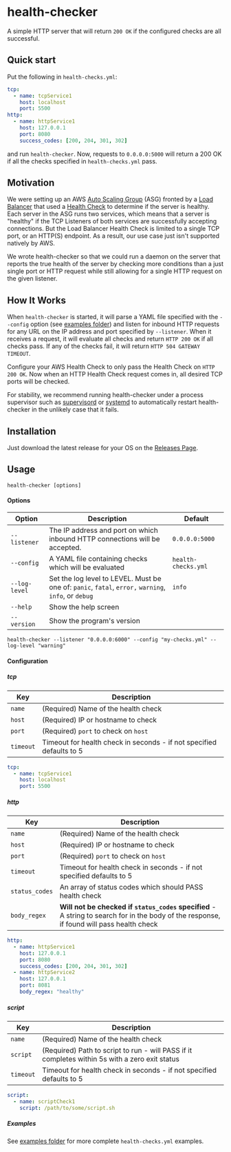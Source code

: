 # health-checker

A simple HTTP server that will return `200 OK` if the configured checks are all successful.

## Quick start

Put the following in `health-checks.yml`:

```yaml
tcp:
  - name: tcpService1
    host: localhost
    port: 5500
http:
  - name: httpService1
    host: 127.0.0.1
    port: 8080
    success_codes: [200, 204, 301, 302]
```

and run `health-checker`. Now, requests to `0.0.0.0:5000` will return a 200 OK if all the checks
specified in `health-checks.yml` pass.

## Motivation

We were setting up an AWS [Auto Scaling Group](http://docs.aws.amazon.com/autoscaling/latest/userguide/AutoScalingGroup.html)
(ASG) fronted by a [Load Balancer](https://aws.amazon.com/documentation/elastic-load-balancing/) that used a 
[Health Check](http://docs.aws.amazon.com/elasticloadbalancing/latest/network/target-group-health-checks.html#) to
determine if the server is healthy. Each server in the ASG runs two services, which means that a server is "healthy" if
the TCP Listeners of both services are successfully accepting connections. But the Load Balancer Health Check is limited to 
a single TCP port, or an HTTP(S) endpoint. As a result, our use case just isn't supported natively by AWS.

We wrote health-checker so that we could run a daemon on the server that reports the true health of the server by
checking more conditions than a just single port or HTTP request while still allowing for a single HTTP request on the given listener.

## How It Works

When `health-checker` is started, it will parse a YAML file specified with the `--config` option (see [examples folder](examples/)) 
and listen for inbound HTTP requests for any URL on the IP address and port specified by `--listener`. When it receives a request, 
it will evaluate all checks and return `HTTP 200 OK` if all checks pass. If any of the checks fail, it will return `HTTP 504 GATEWAY TIMEOUT`.

Configure your AWS Health Check to only pass the Health Check on `HTTP 200 OK`. Now when an HTTP Health Check request
comes in, all desired TCP ports will be checked.

For stability, we recommend running health-checker under a process supervisor such as [supervisord](http://supervisord.org/)
or [systemd](https://www.freedesktop.org/wiki/Software/systemd/) to automatically restart health-checker in the unlikely
case that it fails.

## Installation

Just download the latest release for your OS on the [Releases Page](https://github.com/gruntwork-io/health-checker/releases).

## Usage

```
health-checker [options]
```

#### Options

| Option | Description | Default 
| ------ | ----------- | -------
| `--listener` |  The IP address and port on which inbound HTTP connections will be accepted. | `0.0.0.0:5000`
| `--config` | A YAML file containing checks which will be evaluated | `health-checks.yml`
| `--log-level` | Set the log level to LEVEL. Must be one of: `panic`, `fatal`, `error,` `warning`, `info`, or `debug` | `info` 
| `--help` | Show the help screen | | 
| `--version` | Show the program's version | | 

```
health-checker --listener "0.0.0.0:6000" --config "my-checks.yml" --log-level "warning"
```

#### Configuration

##### tcp
| Key       | Description 
| --------- | ----------- 
| `name`    | (Required) Name of the health check
| `host`    | (Required) IP or hostname to check
| `port`    | (Required) `port` to check on `host`
| `timeout` | Timeout for health check in seconds - if not specified defaults to 5

```yaml
tcp:
  - name: tcpService1
    host: localhost
    port: 5500
```

##### http
| Key            | Description
| -------------- | -----------
| `name`         | (Required) Name of the health check
| `host`         | (Required) IP or hostname to check
| `port`         | (Required) `port` to check on `host`
| `timeout`      | Timeout for health check in seconds - if not specified defaults to 5
| `status_codes` | An array of status codes which should PASS health check
| `body_regex`   | **Will not be checked if `status_codes` specified** - A string to search for in the body of the response, if found will pass health check

```yaml
http:
  - name: httpService1
    host: 127.0.0.1
    port: 8080
    success_codes: [200, 204, 301, 302]
  - name: httpService2
    host: 127.0.0.1
    port: 8081
    body_regex: "healthy"
```
##### script
| Key            | Description
| -------------- | -----------
| `name`         | (Required) Name of the health check
| `script`       | (Required) Path to script to run - will PASS if it completes within 5s with a zero exit status
| `timeout`      | Timeout for health check in seconds - if not specified defaults to 5

```yaml
script:
  - name: scriptCheck1
    script: /path/to/some/script.sh
```

##### Examples

See [examples folder](examples/) for more complete `health-checks.yml` examples.
